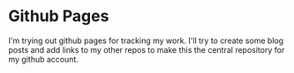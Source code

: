 # Github Pages

I'm trying out github pages for tracking my work. I'll try to create some blog posts and add links to my other repos to make this the central repository for my github account.
